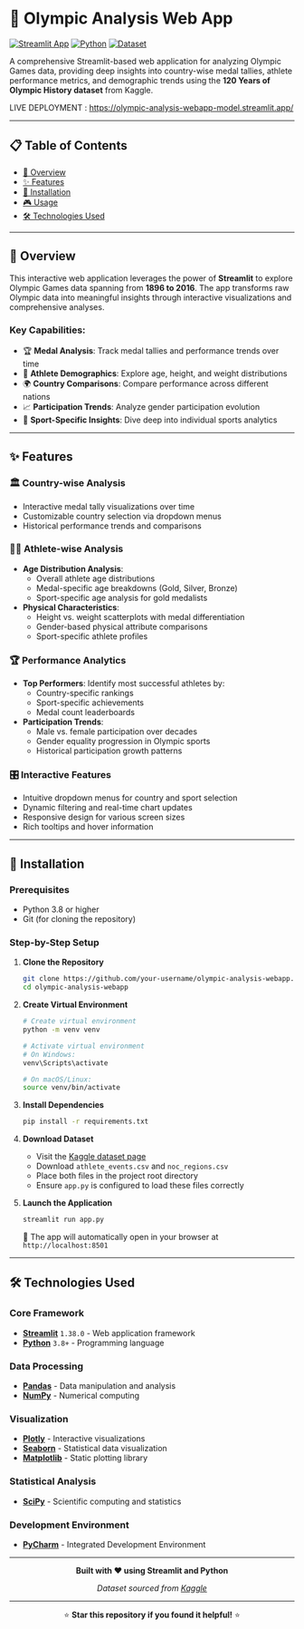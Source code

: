 # 🏅 Olympic Analysis Web App

[![Streamlit App](https://img.shields.io/badge/Streamlit-1.38.0-FF4B4B.svg)](https://streamlit.io/)
[![Python](https://img.shields.io/badge/Python-3.8+-3776AB.svg)](https://python.org/)
[![Dataset](https://img.shields.io/badge/Dataset-Kaggle-20BEFF.svg)](https://www.kaggle.com/datasets/heesoo37/120-years-of-olympic-history-athletes-and-results)

A comprehensive Streamlit-based web application for analyzing Olympic Games data, providing deep insights into country-wise medal tallies, athlete performance metrics, and demographic trends using the **120 Years of Olympic History dataset** from Kaggle.

LIVE DEPLOYMENT : https://olympic-analysis-webapp-model.streamlit.app/

---

## 📋 Table of Contents

- [🎯 Overview](#-overview)
- [✨ Features](#-features)
- [🚀 Installation](#-installation)
- [🎮 Usage](#-usage)
- [🛠️ Technologies Used](#️-technologies-used)

---

## 🎯 Overview

This interactive web application leverages the power of **Streamlit** to explore Olympic Games data spanning from **1896 to 2016**. The app transforms raw Olympic data into meaningful insights through interactive visualizations and comprehensive analyses.

### Key Capabilities:
- 🏆 **Medal Analysis**: Track medal tallies and performance trends over time
- 👥 **Athlete Demographics**: Explore age, height, and weight distributions
- 🌍 **Country Comparisons**: Compare performance across different nations
- 📈 **Participation Trends**: Analyze gender participation evolution
- 🎯 **Sport-Specific Insights**: Dive deep into individual sports analytics

---

## ✨ Features

### 🏛️ **Country-wise Analysis**
- Interactive medal tally visualizations over time
- Customizable country selection via dropdown menus
- Historical performance trends and comparisons

### 🏃‍♂️ **Athlete-wise Analysis**
- **Age Distribution Analysis**:
  - Overall athlete age distributions
  - Medal-specific age breakdowns (Gold, Silver, Bronze)
  - Sport-specific age analysis for gold medalists
- **Physical Characteristics**:
  - Height vs. weight scatterplots with medal differentiation
  - Gender-based physical attribute comparisons
  - Sport-specific athlete profiles

### 🏆 **Performance Analytics**
- **Top Performers**: Identify most successful athletes by:
  - Country-specific rankings
  - Sport-specific achievements
  - Medal count leaderboards
- **Participation Trends**:
  - Male vs. female participation over decades
  - Gender equality progression in Olympic sports
  - Historical participation growth patterns

### 🎛️ **Interactive Features**
- Intuitive dropdown menus for country and sport selection
- Dynamic filtering and real-time chart updates
- Responsive design for various screen sizes
- Rich tooltips and hover information

---

## 🚀 Installation

### Prerequisites
- Python 3.8 or higher
- Git (for cloning the repository)

### Step-by-Step Setup

1. **Clone the Repository**
   ```bash
   git clone https://github.com/your-username/olympic-analysis-webapp.git
   cd olympic-analysis-webapp
   ```

2. **Create Virtual Environment**
   ```bash
   # Create virtual environment
   python -m venv venv
   
   # Activate virtual environment
   # On Windows:
   venv\Scripts\activate
   
   # On macOS/Linux:
   source venv/bin/activate
   ```

3. **Install Dependencies**
   ```bash
   pip install -r requirements.txt
   ```

4. **Download Dataset**
   - Visit the [Kaggle dataset page](https://www.kaggle.com/datasets/heesoo37/120-years-of-olympic-history-athletes-and-results)
   - Download `athlete_events.csv` and `noc_regions.csv`
   - Place both files in the project root directory
   - Ensure `app.py` is configured to load these files correctly

5. **Launch the Application**
   ```bash
   streamlit run app.py
   ```
   
   🎉 The app will automatically open in your browser at `http://localhost:8501`


---


## 🛠️ Technologies Used

### Core Framework
- **[Streamlit](https://streamlit.io/)** `1.38.0` - Web application framework
- **[Python](https://python.org/)** `3.8+` - Programming language

### Data Processing
- **[Pandas](https://pandas.pydata.org/)** - Data manipulation and analysis
- **[NumPy](https://numpy.org/)** - Numerical computing

### Visualization
- **[Plotly](https://plotly.com/python/)** - Interactive visualizations
- **[Seaborn](https://seaborn.pydata.org/)** - Statistical data visualization
- **[Matplotlib](https://matplotlib.org/)** - Static plotting library

### Statistical Analysis
- **[SciPy](https://scipy.org/)** - Scientific computing and statistics

### Development Environment
- **[PyCharm](https://www.jetbrains.com/pycharm/)** - Integrated Development Environment

---


<div align="center">

**Built with ❤️ using Streamlit and Python**

*Dataset sourced from [Kaggle](https://www.kaggle.com/datasets/heesoo37/120-years-of-olympic-history-athletes-and-results)*

---

⭐ **Star this repository if you found it helpful!** ⭐

</div>
